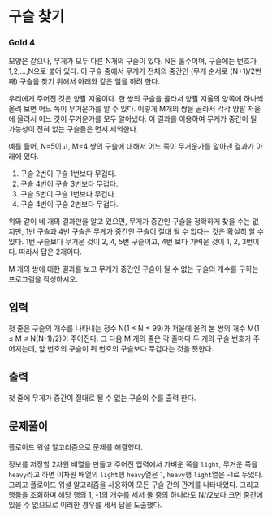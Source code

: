 # 구슬 찾기

### Gold 4

모양은 같으나, 무게가 모두 다른 N개의 구슬이 있다. N은 홀수이며, 구슬에는 번호가 1,2,...,N으로 붙어 있다. 이 구슬 중에서 무게가 전체의 중간인 (무게 순서로 (N+1)/2번째) 구슬을 찾기 위해서 아래와 같은 일을 하려 한다.

우리에게 주어진 것은 양팔 저울이다. 한 쌍의 구슬을 골라서 양팔 저울의 양쪽에 하나씩 올려 보면 어느 쪽이 무거운가를 알 수 있다. 이렇게 M개의 쌍을 골라서 각각 양팔 저울에 올려서 어느 것이 무거운가를 모두 알아냈다. 이 결과를 이용하여 무게가 중간이 될 가능성이 전혀 없는 구슬들은 먼저 제외한다.

예를 들어, N=5이고, M=4 쌍의 구슬에 대해서 어느 쪽이 무거운가를 알아낸 결과가 아래에 있다.

1. 구슬 2번이 구슬 1번보다 무겁다.
1. 구슬 4번이 구슬 3번보다 무겁다.
1. 구슬 5번이 구슬 1번보다 무겁다.
1. 구슬 4번이 구슬 2번보다 무겁다.

위와 같이 네 개의 결과만을 알고 있으면, 무게가 중간인 구슬을 정확하게 찾을 수는 없지만, 1번 구슬과 4번 구슬은 무게가 중간인 구슬이 절대 될 수 없다는 것은 확실히 알 수 있다. 1번 구슬보다 무거운 것이 2, 4, 5번 구슬이고, 4번 보다 가벼운 것이 1, 2, 3번이다. 따라서 답은 2개이다.

M 개의 쌍에 대한 결과를 보고 무게가 중간인 구슬이 될 수 없는 구슬의 개수를 구하는 프로그램을 작성하시오.

## 입력
첫 줄은 구슬의 개수를 나타내는 정수 N(1 ≤ N ≤ 99)과 저울에 올려 본 쌍의 개수 M(1 ≤ M ≤ N(N-1)/2)이 주어진다. 그 다음 M 개의 줄은 각 줄마다 두 개의 구슬 번호가 주어지는데, 앞 번호의 구슬이 뒤 번호의 구슬보다 무겁다는 것을 뜻한다.

## 출력
첫 줄에 무게가 중간이 절대로 될 수 없는 구슬의 수를 출력 한다.

## 문제풀이
플로이드 워셜 알고리즘으로 문제를 해결했다.

정보를 저장할 2차원 배열을 만들고 주어진 입력에서 가벼운 쪽을 `light`, 무거운 쪽을 `heavy`라고 하면 이차원 배열의 `light`행 `heavy`열은 1, `heavy`행 `light`열은 -1로 두었다. 그리고 플로이드 워셜 알고리즘을 사용하여 모든 구슬 간의 관계를 나타내었다. 그리고 행들을 조회하며 해당 행의 1, -1의 개수를 세서 둘 중의 하나라도 N//2보다 크면 중간에 있을 수 없으므로 이러한 경우를 세서 답을 도출했다.